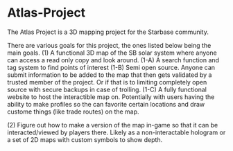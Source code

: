 # Atlas-Project
The Atlas Project is a 3D mapping project for the Starbase community.

There are various goals for this project, the ones listed below being the main goals.
(1) A functional 3D map of the SB solar system where anyone can access a read only copy and look around.
(1-A) A search function and tag system to find points of interest
(1-B) Semi open source. Anyone can submit information to be added to the map that then gets validated by a trusted member of the project. Or if that is to limiting completely open source with secure backups in case of trolling.
(1-C) A fully functional website to host the interactible map on. Potentially with users having the ability to make profiles so the can favorite certain locations and draw custome things (like trade routes) on the map.

(2) Figure out how to make a version of the map in-game so that it can be interacted/viewed by players there. Likely as a non-interactable hologram or a set of 2D maps with custom symbols to show depth.
